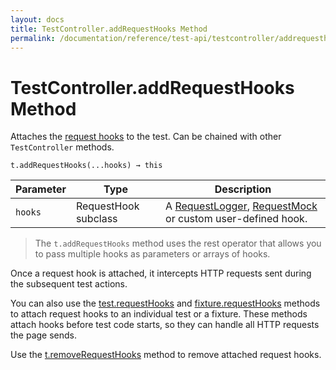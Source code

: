 ```yaml
---
layout: docs
title: TestController.addRequestHooks Method
permalink: /documentation/reference/test-api/testcontroller/addrequesthooks.html
---
```

# TestController.addRequestHooks Method

Attaches the [request hooks](../../../guides/advanced-guides/intercept-http-requests.md) to the test. Can be chained with other `TestController` methods.

```text
t.addRequestHooks(...hooks) → this
```

Parameter | Type | Description
--------- | ---- | ------------
`hooks`    | RequestHook subclass | A [RequestLogger](../requestlogger/README.md), [RequestMock](../requestmock/README.md) or custom user-defined hook.

> The `t.addRequestHooks` method uses the rest operator that allows you to pass multiple hooks as parameters or arrays of hooks.

Once a request hook is attached, it intercepts HTTP requests sent during the subsequent test actions.

You can also use the [test.requestHooks](../test/requesthooks.md) and [fixture.requestHooks](../fixture/requesthooks.md) methods to attach request hooks to an individual test or a fixture. These methods attach hooks before test code starts, so they can handle all HTTP requests the page sends.

Use the [t.removeRequestHooks](removerequesthooks.md) method to remove attached request hooks.
